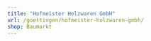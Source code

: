 ```yaml
---
title: "Hofmeister Holzwaren GmbH"
url: /goettingen/hofmeister-holzwaren-gmbh/
shop: Baumarkt
---
```

